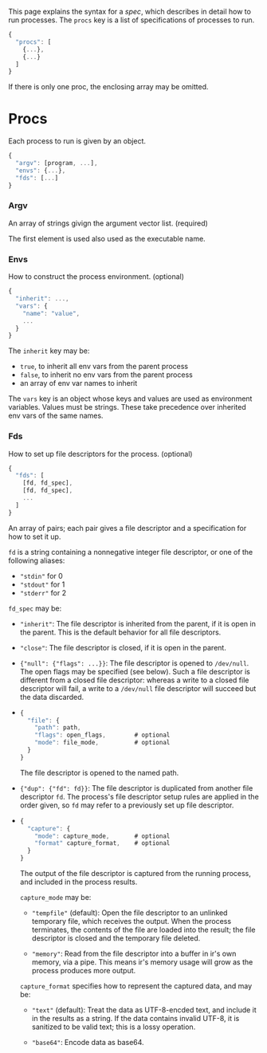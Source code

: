 This page explains the syntax for a _spec_, which describes in detail how to run
processes.  The `procs` key is a list of specifications of processes to run.

```js
{
  "procs": [
    {...},
    {...}
  ]
}
```

If there is only one proc, the enclosing array may be omitted.


# Procs

Each process to run is given by an object.

```js
{
  "argv": [program, ...],
  "envs": {...},
  "fds": [...]
}
```


### Argv

An array of strings givign the argument vector list.  (required)

The first element is used also used as the executable name.


### Envs

How to construct the process environment.  (optional)

```js
{
  "inherit": ...,
  "vars": {
    "name": "value",
    ...
  }
}
```

The `inherit` key may be:
- `true`, to inherit all env vars from the parent process
- `false`, to inherit no env vars from the parent process
- an array of env var names to inherit

The `vars` key is an object whose keys and values are used as environment
variables.  Values must be strings.  These take precedence over inherited env
vars of the same names.


### Fds

How to set up file descriptors for the process.  (optional)

```js
{
  "fds": [
    [fd, fd_spec],
    [fd, fd_spec],
    ...
  ]
}
```

An array of pairs; each pair gives a file descriptor and a specification for how
to set it up.

`fd` is a string containing a nonnegative integer file descriptor, or one of the
following aliases:
- `"stdin"` for 0
- `"stdout"` for 1
- `"stderr"` for 2

`fd_spec` may be:

- `"inherit"`: The file descriptor is inherited from the parent, if it is open
  in the parent.  This is the default behavior for all file descriptors.
  
- `"close"`: The file descriptor is closed, if it is open in the parent.

- `{"null": {"flags": ...}}`: The file descriptor is opened to `/dev/null`.  The
  open flags may be specified (see below).  Such a file descriptor is different
  from a closed file descriptor: whereas a write to a closed file descriptor
  will fail, a write to a `/dev/null` file descriptor will succeed but the data
  discarded.

- 
    ```js
    {
      "file": {
        "path": path,
        "flags": open_flags,        # optional
        "mode": file_mode,          # optional
      }
    }
    ```
  The file descriptor is opened to the named path.

- `{"dup": {"fd": fd}}`: The file descriptor is duplicated from another file
  descriptor `fd`.  The process's file descriptor setup rules are applied in the
  order given, so `fd` may refer to a previously set up file descriptor.

-
    ```js
    {
      "capture": {
        "mode": capture_mode,       # optional
        "format" capture_format,    # optional
      }
    }
    ```
  The output of the file descriptor is captured from the running process, and
  included in the process results.
    
  `capture_mode` may be: 

  - `"tempfile"` (default): Open the file descriptor to an unlinked temporary
    file, which receives the output.  When the process terminates, the contents
    of the file are loaded into the result; the file descriptor is closed and
    the temporary file deleted.
    
  - `"memory"`: Read from the file descriptor into a buffer in ir's own memory,
    via a pipe.  This means ir's memory usage will grow as the process produces
    more output.
    
  `capture_format` specifies how to represent the captured data, and may be:
  
  - `"text"` (default): Treat the data as UTF-8-encded text, and include it in
    the results as a string.  If the data contains invalid UTF-8, it is
    sanitized to be valid text; this is a lossy operation.
    
  - `"base64"`: Encode data as base64.

